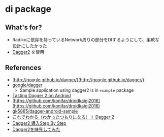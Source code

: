 # di package
## What's for?
- Radikoに依存を持っているNetwork周りの部分をDIするようにして、柔軟な設計にしたかった
- [Dagger2](https://github.com/google/dagger) を使用

## References
- [http://google.github.io/dagger/](http://google.github.io/dagger/)
- [google/dagger](https://github.com/google/dagger)
    - Sample application using dagger2 is in ```example``` package
- [Tasting Dagger 2 on Android](http://fernandocejas.com/2015/04/11/tasting-dagger-2-on-android/)
- [https://github.com/konifar/droidkaigi2016](https://github.com/konifar/droidkaigi2016)
- [gk5885/dagger-android-sample](https://github.com/gk5885/dagger-android-sample)
- [これでわかる（わかったつもりになる）！ Dagger 2](http://qiita.com/kikuchy/items/a96809d621845dead8d2)
- [Dagger2 導入Step By Step](http://qiita.com/ko2ic/items/6e140c8e1a3568ced2ee#step4-application%E3%82%B5%E3%83%96%E3%82%AF%E3%83%A9%E3%82%B9)
- [Dagger2を味見してみた](https://kazucocoa.wordpress.com/2015/04/19/dagger2%E3%82%92%E5%91%B3%E8%A6%8B%E3%81%97%E3%81%A6%E3%81%BF%E3%81%9F/)
